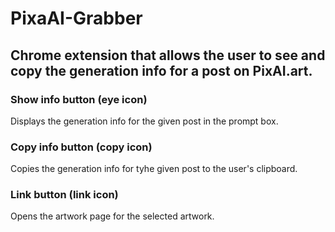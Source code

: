 # PixaAI-Grabber
## Chrome extension that allows the user to see and copy the generation info for a post on PixAI.art.

### Show info button (eye icon)
Displays the generation info for the given post in the prompt box.

### Copy info button (copy icon)
Copies the generation info for tyhe given post to the user's clipboard.

### Link button (link icon)
Opens the artwork page for the selected artwork.